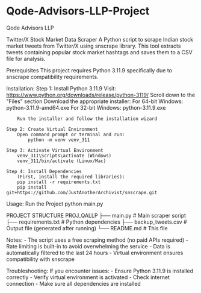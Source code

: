 # Qode-Advisors-LLP-Project
Qode Advisors LLP

Twitter/X Stock Market Data Scraper
A Python script to scrape Indian stock market tweets from Twitter/X using snscrape library. This tool extracts tweets containing popular stock market hashtags and saves them to a CSV file for analysis.

Prerequisites
This project requires Python 3.11.9 specifically due to snscrape compatibility requirements.

Installation:
    Step 1: Install Python 3.11.9
        Visit: https://www.python.org/downloads/release/python-3119/
        Scroll down to the "Files" section
        Download the appropriate installer:
            For 64-bit Windows: python-3.11.9-amd64.exe
            For 32-bit Windows: python-3.11.9.exe

        Run the installer and follow the installation wizard

    Step 2: Create Virtual Environment
        Open command prompt or terminal and run:
            python -m venv venv_311

    Step 3: Activate Virtual Environment
        venv_311\Scripts\activate (Windows)
        venv_311/bin/activate (Linux/Mac)
    
    Step 4: Install Dependencies
        (First, install the required libraries):
        pip install -r requirements.txt
        pip install git+https://github.com/JustAnotherArchivist/snscrape.git

Usage:
    Run the Project
        python main.py


PROJECT STRUCTURE
    PROJ_QALLP
    ├── main.py             # Main scraper script
    ├── requirements.txt    # Python dependencies
    ├── backup_tweets.csv   # Output file (generated after running)
    └── README.md           # This file

Notes:
    - The script uses a free scraping method (no paid APIs required)
    - Rate limiting is built-in to avoid overwhelming the service
    - Data is automatically filtered to the last 24 hours
    - Virtual environment ensures compatibility with snscrape

Troubleshooting:
    If you encounter issues:
        - Ensure Python 3.11.9 is installed correctly
        - Verify virtual environment is activated
        - Check internet connection
        - Make sure all dependencies are installed

